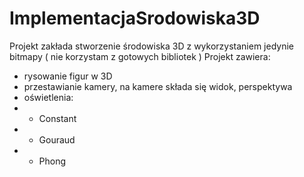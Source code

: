 # ImplementacjaSrodowiska3D
Projekt zakłada stworzenie środowiska 3D z wykorzystaniem jedynie bitmapy ( nie korzystam z gotowych bibliotek )
Projekt zawiera:
- rysowanie figur w 3D
- przestawianie kamery, na kamere składa się widok, perspektywa
- oświetlenia:
- - Constant
- - Gouraud
- - Phong
